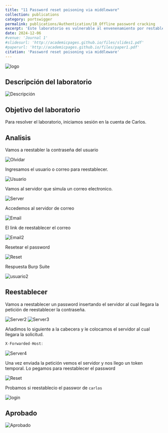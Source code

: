 ```yaml
---
title: "11 Password reset poisoning via middleware"
collection: publications
category: portswigger
permalink: publications/Authentication/10_Offline password cracking
excerpt: 'Este laboratorio es vulnerable al envenenamiento por restablecimiento de contraseña. El usuario carlos hará clic por descuido en cualquier enlace de los correos electrónicos que reciba. Para resolver el laboratorio, iniciamos sesión en la cuenta de Carlos.'
date: 2024-12-06
#venue: 'Journal 1'
#slidesurl: 'http://academicpages.github.io/files/slides1.pdf'
#paperurl: 'http://academicpages.github.io/files/paper1.pdf'
citation: 'Password reset poisoning via middleware'
---
```


![logo]({{site.url}}/images/Authentication/authentication-lab-11/logo.png)

## Descripción del laboratorio

![Descripción]({{site.url}}/images/Authentication/authentication-lab-11/descripcion.png)

## Objetivo del laboratorio

Para resolver el laboratorio, iniciamos sesión en la cuenta de Carlos.

## Analisis

Vamos a reestabler la contraseña del usuario 

![Olvidar]({{site.url}}/images/Authentication/authentication-lab-11/olvidar.png)

Ingresamos el usuario o correo para reestablecer.

![Usuario]({{site.url}}/images/Authentication/authentication-lab-11/usuario.png)

Vamos al servidor que simula un correo electronico.

![Server]({{site.url}}/images/Authentication/authentication-lab-11/server.png)

Accedemos al servidor de correo

![Email]({{site.url}}/images/Authentication/authentication-lab-11/email.png)

El link de reestablecer el correo

![Email2]({{site.url}}/images/Authentication/authentication-lab-11/email2.png)

Resetear el password

![Reset]({{site.url}}/images/Authentication/authentication-lab-11/reset.png)

Respuesta Burp Suite

![usuario2]({{site.url}}/images/Authentication/authentication-lab-11/usuario2.png)

## Reestablecer

Vamos a reestablecer un password insertando el servidor al cual llegara la petición de reestablecer la contraseña. 

![Server2]({{site.url}}/images/Authentication/authentication-lab-11/server2.png)
![Server3]({{site.url}}/images/Authentication/authentication-lab-11/server3.png)

Añadimos lo siguiente a la cabecera y le colocamos el servidor al cual llegara la solicitud.

```javascript
X-Forwarded-Host:
```
![Server4]({{site.url}}/images/Authentication/authentication-lab-11/server4.png)

Una vez enviada la petición vemos el servidor y nos llego un token temporal. Lo pegamos para reestablecer el password

![Reset]({{site.url}}/images/Authentication/authentication-lab-11/reset2.png)

Probamos si reestablecio el passwor de `carlos`

![login]({{site.url}}/images/Authentication/authentication-lab-11/login.png)

## Aprobado

![Aprobado]({{site.url}}/images/Authentication/authentication-lab-11/aprobado.png)

